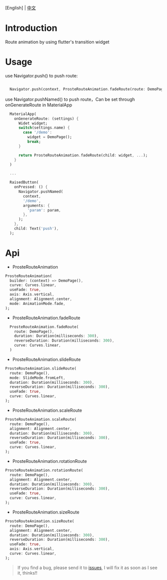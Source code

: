 [English] | [中文](https://github.com/xyhxx/flutter_route_animation/blob/master/doc/cn.md)

# Introduction

Route animation by using flutter's transition widget

# Usage

use Navigator.push() to push route:

``` dart

  Navigator.push(context, ProsteRouteAnimation.fadeRoute(route: DemoPage(), ...));

```

use Navigator.pushNamed() to push route，Can be set through onGenerateRoute in MaterialApp

``` dart
  MaterialApp(
    onGenerateRoute: (settings) {
      Widet widget;
      switch(settings.name) {
        case '/demo':
          widget = DemoPage();
          break;
      }

      return ProsteRouteAnimation.fadeRoute(child: widget, ...);
    }
  )

  ...

  RaisedButton(
    onPressed: () {
      Navigator.pushNamed(
        context,
        '/demo',
        arguments: {
          'param': param,
        },
      );
    },
    child: Text('push'),
  );
```

# Api

+ ProsteRouteAnimation

``` dart
ProsteRouteAnimation(
  builder: (context) => DemoPage(),
  curve: Curves.linear,
  useFade: true,
  axis: Axis.vertical,
  alignment: Alignment.center,
  mode: AnimationMode.fade,
);
```

+ ProsteRouteAnimation.fadeRoute
``` dart
  ProsteRouteAnimation.fadeRoute(
    route: DemoPage(),
    duration: Duration(milliseconds: 300),
    reverseDuration: Duration(milliseconds: 300),
    curve: Curves.linear,
  )
```
+ ProsteRouteAnimation.slideRoute
``` dart
ProsteRouteAnimation.slideRoute(
  route: DemoPage(),
  mode: SlideMode.fromLeft,
  duration: Duration(milliseconds: 300),
  reverseDuration: Duration(milliseconds: 300),
  useFade: true,
  curve: Curves.linear,
);
```
+ ProsteRouteAnimation.scaleRoute
``` dart
ProsteRouteAnimation.scaleRoute(
  route: DemoPage(),
  alignment: Alignment.center,
  duration: Duration(milliseconds: 300),
  reverseDuration: Duration(milliseconds: 300),
  useFade: true,
  curve: Curves.linear,
);
```
+ ProsteRouteAnimation.rotationRoute
``` dart
ProsteRouteAnimation.rotationRoute(
  route: DemoPage(),
  alignment: Alignment.center,
  duration: Duration(milliseconds: 300),
  reverseDuration: Duration(milliseconds: 300),
  useFade: true,
  curve: Curves.linear,
);
```
+ ProsteRouteAnimation.sizeRoute
``` dart
ProsteRouteAnimation.sizeRoute(
  route: DemoPage(),
  alignment: Alignment.center,
  duration: Duration(milliseconds: 300),
  reverseDuration: Duration(milliseconds: 300),
  useFade: true,
  axis: Axis.vertical,
  curve: Curves.linear,
);
```

> If you find a bug, please send it to [issues](https://github.com/xyhxx/flutter_route_animation/issues), I will fix it as soon as I see it, thinks!!